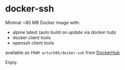 # docker-ssh
Minimal ~80 MB Docker image with:

 - alpine latest (auto build on update via docker hub) 
 - docker client tools 
 - openssh client tools

available as `FROM arturh85/docker-ssh` from [DockerHub](https://hub.docker.com/r/arturh85/docker-ssh) 

Enjoy.
